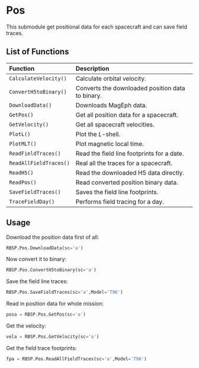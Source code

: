 # Pos

This submodule get positional data for each spacecraft and can save field traces.

## List of Functions

| Function | Description |
|:---------|:------------|
| `CalculateVelocity()` | Calculate orbital velocity. |
| `ConvertH5toBinary()` | Converts the downloaded position data to binary. |
| `DownloadData()` | Downloads MagEph data. |
| `GetPos()` | Get all position data for a spacecraft. |
| `GetVelocity()` | Get all spacecraft velocities. |
| `PlotL()` | Plot the $L$-shell. |
| `PlotMLT()` | Plot magnetic local time. |
| `ReadFieldTraces()` | Read the field line footprints for a date. |
| `ReadAllFieldTraces()` | Real all the traces for a spacecraft. |
| `ReadH5()` | Read the downloaded H5 data directly. |
| `ReadPos()` | Read converted position binary data. |
| `SaveFieldTraces()` | Saves the field line footprints. |
| `TraceFieldDay()` | Performs field tracing for a day. |


## Usage

Download the position data first of all:
```python
RBSP.Pos.DownloadData(sc='a')
```

Now convert it to binary:
```python
RBSP.Pos.ConvertH5toBinary(sc='a')
```

Save the field line traces:
```python
RBSP.Pos.SaveFieldTraces(sc='a',Model='T96')
```

Read in position data for whole mission:
```python
posa = RBSP.Pos.GetPos(sc='a')
```

Get the velocity:
```python
vela = RBSP.Pos.GetVelocity(sc='a')
```

Get the field trace footprints:
```python
fpa = RBSP.Pos.ReadAllFieldTraces(sc='a',Model='T96')
```
